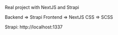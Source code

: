 Real project with NextJS and Strapi

Backend => Strapi
Frontend => NextJS
CSS => SCSS

Strapi: http://localhost:1337

